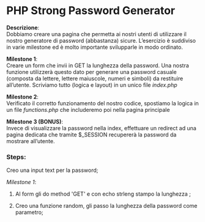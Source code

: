  **PHP Strong Password Generator**
 ====

 **Descrizione**: <br>
Dobbiamo creare una pagina che permetta ai nostri utenti di utilizzare il nostro generatore di password (abbastanza) sicure.
L’esercizio è suddiviso in varie milestone ed è molto importante svilupparle in modo ordinato.


**Milestone 1**: <br>
Creare un form che invii in GET la lunghezza della password. Una nostra funzione utilizzerà questo dato per generare una password casuale (composta da lettere, lettere maiuscole, numeri e simboli) da restituire all’utente.
Scriviamo tutto (logica e layout) in un unico file *index.php*

**Milestone 2**: <br>
Verificato il corretto funzionamento del nostro codice, spostiamo la logica in un file *functions.php* che includeremo poi nella pagina principale

**Milestone 3 (BONUS)**: <br>
Invece di visualizzare la password nella index, effettuare un redirect ad una pagina dedicata che tramite $_SESSION recupererà la password da mostrare all’utente.

### **Steps**:
 Creo una input text per la password; <br>

*Milestone 1*: <br>
1. Al form gli do method 'GET' e con echo strleng stampo la lunghezza ;

2. Creo una funzione random, gli passo la lunghezza della password come parametro;

